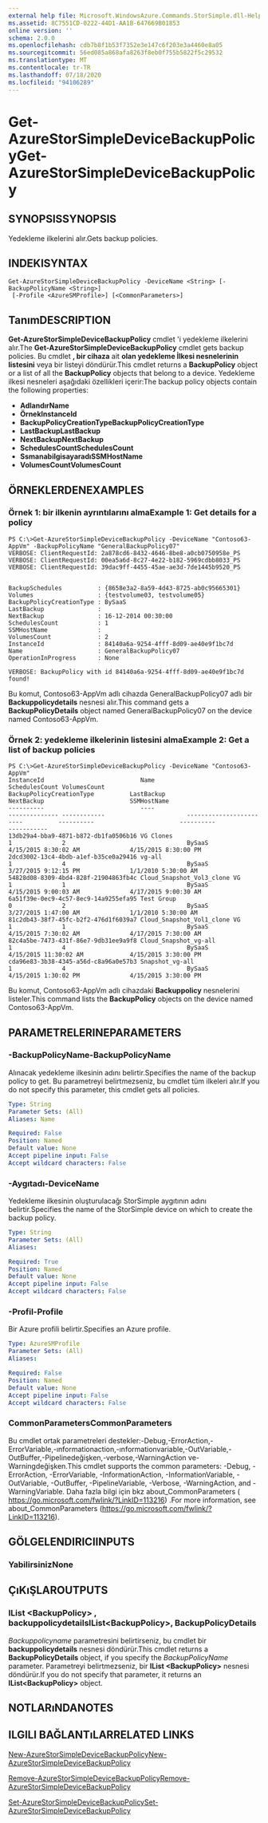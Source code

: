 ```yaml
---
external help file: Microsoft.WindowsAzure.Commands.StorSimple.dll-Help.xml
ms.assetid: 8C7551CD-0222-44D1-AA1B-647669B01853
online version: ''
schema: 2.0.0
ms.openlocfilehash: cdb7b8f1b53f7352e3e147c6f203e3a4460e8a05
ms.sourcegitcommit: 56ed085a868afa8263f8eb0f755b5822f5c29532
ms.translationtype: MT
ms.contentlocale: tr-TR
ms.lasthandoff: 07/18/2020
ms.locfileid: "94106289"
---
```

# <span data-ttu-id="8c876-101">Get-AzureStorSimpleDeviceBackupPolicy</span><span class="sxs-lookup"><span data-stu-id="8c876-101">Get-AzureStorSimpleDeviceBackupPolicy</span></span>

## <span data-ttu-id="8c876-102">SYNOPSIS</span><span class="sxs-lookup"><span data-stu-id="8c876-102">SYNOPSIS</span></span>
<span data-ttu-id="8c876-103">Yedekleme ilkelerini alır.</span><span class="sxs-lookup"><span data-stu-id="8c876-103">Gets backup policies.</span></span>

## <span data-ttu-id="8c876-104">INDEKI</span><span class="sxs-lookup"><span data-stu-id="8c876-104">SYNTAX</span></span>

```
Get-AzureStorSimpleDeviceBackupPolicy -DeviceName <String> [-BackupPolicyName <String>]
 [-Profile <AzureSMProfile>] [<CommonParameters>]
```

## <span data-ttu-id="8c876-105">Tanım</span><span class="sxs-lookup"><span data-stu-id="8c876-105">DESCRIPTION</span></span>
<span data-ttu-id="8c876-106">**Get-AzureStorSimpleDeviceBackupPolicy** cmdlet 'i yedekleme ilkelerini alır.</span><span class="sxs-lookup"><span data-stu-id="8c876-106">The **Get-AzureStorSimpleDeviceBackupPolicy** cmdlet gets backup policies.</span></span>
<span data-ttu-id="8c876-107">Bu cmdlet **, bir cihaza** ait **olan yedekleme İlkesi nesnelerinin listesini** veya bir listeyi döndürür.</span><span class="sxs-lookup"><span data-stu-id="8c876-107">This cmdlet returns a **BackupPolicy** object or a list of all the **BackupPolicy** objects that belong to a device.</span></span>
<span data-ttu-id="8c876-108">Yedekleme ilkesi nesneleri aşağıdaki özellikleri içerir:</span><span class="sxs-lookup"><span data-stu-id="8c876-108">The backup policy objects contain the following properties:</span></span> 

- <span data-ttu-id="8c876-109">**Adlandır**</span><span class="sxs-lookup"><span data-stu-id="8c876-109">**Name**</span></span>
- <span data-ttu-id="8c876-110">**Örnek**</span><span class="sxs-lookup"><span data-stu-id="8c876-110">**InstanceId**</span></span>
- <span data-ttu-id="8c876-111">**BackupPolicyCreationType**</span><span class="sxs-lookup"><span data-stu-id="8c876-111">**BackupPolicyCreationType**</span></span>
- <span data-ttu-id="8c876-112">**LastBackup**</span><span class="sxs-lookup"><span data-stu-id="8c876-112">**LastBackup**</span></span>
- <span data-ttu-id="8c876-113">**NextBackup**</span><span class="sxs-lookup"><span data-stu-id="8c876-113">**NextBackup**</span></span>
- <span data-ttu-id="8c876-114">**SchedulesCount**</span><span class="sxs-lookup"><span data-stu-id="8c876-114">**SchedulesCount**</span></span>
- <span data-ttu-id="8c876-115">**Ssmanabilgisayaradı**</span><span class="sxs-lookup"><span data-stu-id="8c876-115">**SSMHostName**</span></span>
- <span data-ttu-id="8c876-116">**VolumesCount**</span><span class="sxs-lookup"><span data-stu-id="8c876-116">**VolumesCount**</span></span>

## <span data-ttu-id="8c876-117">ÖRNEKLERDEN</span><span class="sxs-lookup"><span data-stu-id="8c876-117">EXAMPLES</span></span>

### <span data-ttu-id="8c876-118">Örnek 1: bir ilkenin ayrıntılarını alma</span><span class="sxs-lookup"><span data-stu-id="8c876-118">Example 1: Get details for a policy</span></span>
```
PS C:\>Get-AzureStorSimpleDeviceBackupPolicy -DeviceName "Contoso63-AppVm" -BackupPolicyName "GeneralBackupPolicy07"
VERBOSE: ClientRequestId: 2a878cd6-8432-4646-8be8-a0cb0750958e_PS
VERBOSE: ClientRequestId: 00ea5a6d-8c27-4e22-b182-5969cdbb8033_PS
VERBOSE: ClientRequestId: 39dac9ff-4455-45ae-ae3d-7de1445b9520_PS


BackupSchedules          : {8658e3a2-8a59-4d43-8725-ab0c95665301}
Volumes                  : {testvolume03, testvolume05}
BackupPolicyCreationType : BySaaS
LastBackup               : 
NextBackup               : 16-12-2014 00:30:00
SchedulesCount           : 1
SSMHostName              : 
VolumesCount             : 2
InstanceId               : 84140a6a-9254-4fff-8d09-ae40e9f1bc7d
Name                     : GeneralBackupPolicy07
OperationInProgress      : None

VERBOSE: BackupPolicy with id 84140a6a-9254-4fff-8d09-ae40e9f1bc7d found!
```

<span data-ttu-id="8c876-119">Bu komut, Contoso63-AppVm adlı cihazda GeneralBackupPolicy07 adlı bir **Backuppolicydetails** nesnesi alır.</span><span class="sxs-lookup"><span data-stu-id="8c876-119">This command gets a **BackupPolicyDetails** object named GeneralBackupPolicy07 on the device named Contoso63-AppVm.</span></span>

### <span data-ttu-id="8c876-120">Örnek 2: yedekleme ilkelerinin listesini alma</span><span class="sxs-lookup"><span data-stu-id="8c876-120">Example 2: Get a list of backup policies</span></span>
```
PS C:\>Get-AzureStorSimpleDeviceBackupPolicy -DeviceName "Contoso63-AppVm"
InstanceId                           Name                               SchedulesCount VolumesCount                       BackupPolicyCreationType          LastBackup                        NextBackup                        SSMHostName                      
----------                           ----                               -------------- ------------                       ------------------------          ----------                        ----------                        -----------                      
13db29a4-bba9-4871-b872-db1fa0506b16 VG Clones                          1              2                                  BySaaS                            4/15/2015 8:30:02 AM              4/15/2015 8:30:00 PM                                               
2dcd3002-13c4-4bdb-a1ef-b35ce0a29416 vg-all                             1              4                                  BySaaS                            3/27/2015 9:12:15 PM              1/1/2010 5:30:00 AM                                                
54828d08-8309-4bd4-828f-21904863fb4c Cloud_Snapshot_Vol3_clone VG       1              1                                  BySaaS                            4/15/2015 9:00:03 AM              4/17/2015 9:00:30 AM                                               
6a51f39e-0ec9-4c57-8ec9-14a9255efa95 Test Group                         0              2                                  BySaaS                            3/27/2015 1:47:00 AM              1/1/2010 5:30:00 AM                                                
81c2db43-38f7-45fc-b2f2-476d1f6039a7 Cloud_Snapshot_Vol1_clone VG       1              1                                  BySaaS                            4/15/2015 7:30:02 AM              4/17/2015 7:30:00 AM                                               
82c4a5be-7473-431f-86e7-9db31ee9a9f8 Cloud_Snapshot_vg-all              1              4                                  BySaaS                            4/15/2015 11:30:02 AM             4/15/2015 3:30:00 PM                                               
cda96e83-3b38-4345-a56d-c8a96a0e57b3 Snapshot_vg-all                    1              4                                  BySaaS                            4/15/2015 1:30:02 PM              4/15/2015 3:30:00 PM
```

<span data-ttu-id="8c876-121">Bu komut, Contoso63-AppVm adlı cihazdaki **Backuppolicy** nesnelerini listeler.</span><span class="sxs-lookup"><span data-stu-id="8c876-121">This command lists the **BackupPolicy** objects on the device named Contoso63-AppVm.</span></span>

## <span data-ttu-id="8c876-122">PARAMETRELERINE</span><span class="sxs-lookup"><span data-stu-id="8c876-122">PARAMETERS</span></span>

### <span data-ttu-id="8c876-123">-BackupPolicyName</span><span class="sxs-lookup"><span data-stu-id="8c876-123">-BackupPolicyName</span></span>
<span data-ttu-id="8c876-124">Alınacak yedekleme ilkesinin adını belirtir.</span><span class="sxs-lookup"><span data-stu-id="8c876-124">Specifies the name of the backup policy to get.</span></span>
<span data-ttu-id="8c876-125">Bu parametreyi belirtmezseniz, bu cmdlet tüm ilkeleri alır.</span><span class="sxs-lookup"><span data-stu-id="8c876-125">If you do not specify this parameter, this cmdlet gets all policies.</span></span>

```yaml
Type: String
Parameter Sets: (All)
Aliases: Name

Required: False
Position: Named
Default value: None
Accept pipeline input: False
Accept wildcard characters: False
```

### <span data-ttu-id="8c876-126">-Aygıtadı</span><span class="sxs-lookup"><span data-stu-id="8c876-126">-DeviceName</span></span>
<span data-ttu-id="8c876-127">Yedekleme ilkesinin oluşturulacağı StorSimple aygıtının adını belirtir.</span><span class="sxs-lookup"><span data-stu-id="8c876-127">Specifies the name of the StorSimple device on which to create the backup policy.</span></span>

```yaml
Type: String
Parameter Sets: (All)
Aliases: 

Required: True
Position: Named
Default value: None
Accept pipeline input: False
Accept wildcard characters: False
```

### <span data-ttu-id="8c876-128">-Profil</span><span class="sxs-lookup"><span data-stu-id="8c876-128">-Profile</span></span>
<span data-ttu-id="8c876-129">Bir Azure profili belirtir.</span><span class="sxs-lookup"><span data-stu-id="8c876-129">Specifies an Azure profile.</span></span>

```yaml
Type: AzureSMProfile
Parameter Sets: (All)
Aliases: 

Required: False
Position: Named
Default value: None
Accept pipeline input: False
Accept wildcard characters: False
```

### <span data-ttu-id="8c876-130">CommonParameters</span><span class="sxs-lookup"><span data-stu-id="8c876-130">CommonParameters</span></span>
<span data-ttu-id="8c876-131">Bu cmdlet ortak parametreleri destekler:-Debug,-ErrorAction,-ErrorVariable,-ınformationaction,-ınformationvariable,-OutVariable,-OutBuffer,-Pipelinedeğişken,-verbose,-WarningAction ve-Warningdeğişken.</span><span class="sxs-lookup"><span data-stu-id="8c876-131">This cmdlet supports the common parameters: -Debug, -ErrorAction, -ErrorVariable, -InformationAction, -InformationVariable, -OutVariable, -OutBuffer, -PipelineVariable, -Verbose, -WarningAction, and -WarningVariable.</span></span> <span data-ttu-id="8c876-132">Daha fazla bilgi için bkz about_CommonParameters ( https://go.microsoft.com/fwlink/?LinkID=113216) .</span><span class="sxs-lookup"><span data-stu-id="8c876-132">For more information, see about_CommonParameters (https://go.microsoft.com/fwlink/?LinkID=113216).</span></span>

## <span data-ttu-id="8c876-133">GÖLGELENDIRICI</span><span class="sxs-lookup"><span data-stu-id="8c876-133">INPUTS</span></span>

### <span data-ttu-id="8c876-134">Yabilirsiniz</span><span class="sxs-lookup"><span data-stu-id="8c876-134">None</span></span>

## <span data-ttu-id="8c876-135">ÇıKıŞLAR</span><span class="sxs-lookup"><span data-stu-id="8c876-135">OUTPUTS</span></span>

### <span data-ttu-id="8c876-136">IList \<BackupPolicy\> , backuppolicydetails</span><span class="sxs-lookup"><span data-stu-id="8c876-136">IList\<BackupPolicy\>, BackupPolicyDetails</span></span>
<span data-ttu-id="8c876-137">*Backuppolicyname* parametresini belirtirseniz, bu cmdlet bir **backuppolicydetails** nesnesi döndürür.</span><span class="sxs-lookup"><span data-stu-id="8c876-137">This cmdlet returns a **BackupPolicyDetails** object, if you specify the *BackupPolicyName* parameter.</span></span>
<span data-ttu-id="8c876-138">Parametreyi belirtmezseniz, bir **IList \<BackupPolicy\>** nesnesi döndürür.</span><span class="sxs-lookup"><span data-stu-id="8c876-138">If you do not specify that parameter, it returns an **IList\<BackupPolicy\>** object.</span></span>

## <span data-ttu-id="8c876-139">NOTLARıNDA</span><span class="sxs-lookup"><span data-stu-id="8c876-139">NOTES</span></span>

## <span data-ttu-id="8c876-140">ILGILI BAĞLANTıLAR</span><span class="sxs-lookup"><span data-stu-id="8c876-140">RELATED LINKS</span></span>

[<span data-ttu-id="8c876-141">New-AzureStorSimpleDeviceBackupPolicy</span><span class="sxs-lookup"><span data-stu-id="8c876-141">New-AzureStorSimpleDeviceBackupPolicy</span></span>](./New-AzureStorSimpleDeviceBackupPolicy.md)

[<span data-ttu-id="8c876-142">Remove-AzureStorSimpleDeviceBackupPolicy</span><span class="sxs-lookup"><span data-stu-id="8c876-142">Remove-AzureStorSimpleDeviceBackupPolicy</span></span>](./Remove-AzureStorSimpleDeviceBackupPolicy.md)

[<span data-ttu-id="8c876-143">Set-AzureStorSimpleDeviceBackupPolicy</span><span class="sxs-lookup"><span data-stu-id="8c876-143">Set-AzureStorSimpleDeviceBackupPolicy</span></span>](./Set-AzureStorSimpleDeviceBackupPolicy.md)


